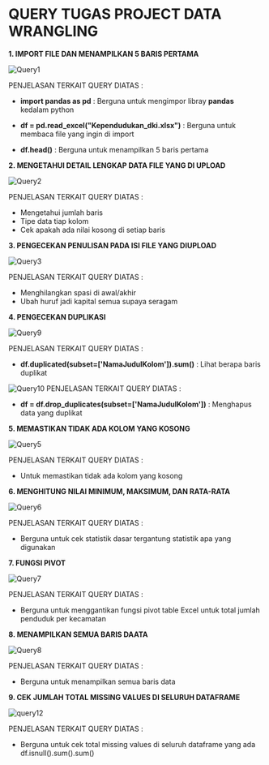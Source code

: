 # QUERY TUGAS PROJECT DATA WRANGLING
**1. IMPORT FILE DAN MENAMPILKAN 5 BARIS PERTAMA**

![Query1](https://github.com/user-attachments/assets/7d5b5e1a-3835-4436-a69f-20ce4d4467de)

PENJELASAN TERKAIT QUERY DIATAS :
- **import pandas as pd** : Berguna untuk mengimpor libray **pandas** kedalam python

- **df = pd.read_excel("Kependudukan_dki.xlsx")** : Berguna untuk membaca file yang ingin di import

- **df.head()** : Berguna untuk menampilkan 5 baris pertama

**2. MENGETAHUI DETAIL LENGKAP DATA FILE YANG DI UPLOAD**

![Query2](https://github.com/user-attachments/assets/384e0891-d458-4bb7-90af-acaddd63b51b)

PENJELASAN TERKAIT QUERY DIATAS :
- Mengetahui jumlah baris
- Tipe data tiap kolom
- Cek apakah ada nilai kosong di setiap baris

**3. PENGECEKAN PENULISAN PADA ISI FILE YANG DIUPLOAD**

![Query3](https://github.com/user-attachments/assets/2d0789d8-fcfe-4e70-a017-17cee67fddd6)

PENJELASAN TERKAIT QUERY DIATAS :
- Menghilangkan spasi di awal/akhir
- Ubah huruf jadi kapital semua supaya seragam

**4. PENGECEKAN DUPLIKASI**

![Query9](https://github.com/user-attachments/assets/378c0b6b-0895-4459-b69a-c1b6d8164c9d)

PENJELASAN TERKAIT QUERY DIATAS :
- **df.duplicated(subset=['NamaJudulKolom']).sum()** : Lihat berapa baris duplikat

![Query10](https://github.com/user-attachments/assets/579083d3-400d-4fc3-9c10-88863dbf69fd)
PENJELASAN TERKAIT QUERY DIATAS :
- **df = df.drop_duplicates(subset=['NamaJudulKolom'])** : Menghapus data yang duplikat

**5. MEMASTIKAN TIDAK ADA KOLOM YANG KOSONG**

![Query5](https://github.com/user-attachments/assets/4bec37eb-b7d1-4413-8788-25c6c1c5c2fe)

PENJELASAN TERKAIT QUERY DIATAS :
- Untuk memastikan tidak ada kolom yang kosong

**6. MENGHITUNG NILAI MINIMUM, MAKSIMUM, DAN RATA-RATA**

![Query6](https://github.com/user-attachments/assets/ef9a6b48-04d7-407b-9ab2-b2a72193341e)

PENJELASAN TERKAIT QUERY DIATAS :
- Berguna untuk cek statistik dasar tergantung statistik apa yang digunakan

**7. FUNGSI PIVOT**

![Query7](https://github.com/user-attachments/assets/52c52c3b-f60a-4db8-adc8-52157af6827a)

PENJELASAN TERKAIT QUERY DIATAS :
- Berguna untuk menggantikan fungsi pivot table Excel untuk total jumlah penduduk per kecamatan

**8. MENAMPILKAN SEMUA BARIS DAATA**

![Query8](https://github.com/user-attachments/assets/d415d2fe-5dcd-4d6e-9cba-325718cf3b69)

PENJELASAN TERKAIT QUERY DIATAS :
- Berguna untuk menampilkan semua baris data

**9. CEK JUMLAH TOTAL MISSING VALUES DI SELURUH DATAFRAME**

![query12](https://github.com/user-attachments/assets/102ef3f3-f692-4b52-bda5-b14317e3f63c)

PENJELASAN TERKAIT QUERY DIATAS :
- Berguna untuk cek total missing values di seluruh dataframe yang ada
df.isnull().sum().sum()



